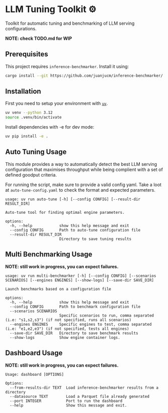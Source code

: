 # LLM Tuning Toolkit ⚙️

Toolkit for automatic tuning and benchmarking of LLM serving configurations.

**NOTE: check TODO.md for WIP**

## Prerequisites

This project requires `inference-benchmarker`. Install it using:

```bash
cargo install --git https://github.com/juanjucm/inference-benchmarker/
```

## Installation

First you need to setup your environment with [`uv`](https://github.com/astral-sh/uv).
```bash
uv venv --python 3.12
source .venv/bin/activate
```

Install dependencies with -e for dev mode:

```bash
uv pip install -e .
```
## Auto Tuning Usage

This module provides a way to automatically detect the best LLM serving configuration that maximises throughput while being complient with a set of defined goodput criteria.

For running the script, make sure to provide a valid config yaml. Take a loot at `auto-tune-config.yaml` to check the format and expected parameters.

```concole
usage: uv run auto-tune [-h] [--config CONFIG] [--result-dir RESULT_DIR]

Auto-tune tool for finding optimal engine parameters.

options:
  -h, --help            show this help message and exit
  --config CONFIG       Path to auto-tune configuration file
  --result-dir RESULT_DIR
                        Directory to save tuning results
```

## Multi Benchmarking Usage

**NOTE: still work in progress, you can expect failures.**

```console
usage: uv run multi-benchmarker [-h] [--config CONFIG] [--scenarios SCENARIOS] [--engines ENGINES] [--show-logs] [--save-dir SAVE_DIR]

Launch benchmarks based on a configuration file

options:
  -h, --help            show this help message and exit
  --config CONFIG       Path to benchmark configuration file
  --scenarios SCENARIOS
                        Specific scenarios to run, comma separated (i.e: "s1,s2,s3") (if not specified, runs all scenarios)
  --engines ENGINES     Specific engines to test, comma separated (i.e: "e1,e2,e3") (if not specified, tests all engines)
  --save-dir SAVE_DIR   Directory to save benchmark results
  --show-logs           Show engine container logs.
  ```

## Dashboard Usage

**NOTE: still work in progress, you can expect failures.**

```console
Usage: dashboard [OPTIONS]

Options:
  --from-results-dir TEXT  Load inference-benchmarker results from a directory
  --datasource TEXT        Load a Parquet file already generated
  --port INTEGER           Port to run the dashboard
  --help                   Show this message and exit.
```
